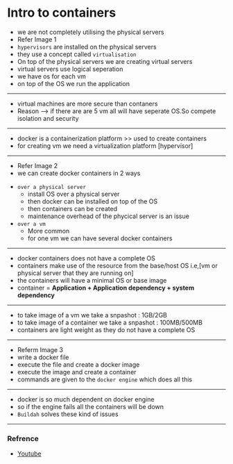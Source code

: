 # Intro to containers

* we are not completely utilising the physical servers
* Refer Image 1
* ```hypervisors``` are installed on the physical servers
* they use a concept called ```virtualisation```
* On top of the physical servers we are creating virtual servers
* virtual servers use logical seperation
* we have os for each vm
* on top of the OS we run the application
---
* virtual machines are more secure than contaners
* Reason --> if there are are 5 vm all will have seperate OS.So compete isolation and security
---
* docker is a containerization platform >> used to create containers
* for creating vm we need a virtualization platform [hypervisor]
---
* Refer Image 2
* we can create docker containers in 2 ways
- ```over a physical server```
    * install OS over a physical server
    * then docker can be installed on top of the OS
    * then containers can be created
    * maintenance overhead of the phycical server is an issue
- ```over a vm```
    * More common
    * for one vm we can have several docker containers
---
* docker containers does not have a complete OS
* containers make use of the resource from the base/host OS i.e,[vm or physical server that they are running on]
* the containers will have a minimal OS or base image
* container = **Application + Application dependency + system dependency**
---
* to take image of a vm we take a snpashot : 1GB/2GB
* to take image of a container we take a snpashot : 100MB/500MB
* containers are light weight as they do not have a complete OS
---
* Referm Image 3
* write a docker file
* execute the file and create a docker image
* execute the image and create a container
* commands are given to the ```docker engine``` which does all this
--- 
* docker is so much dependent on docker engine
* so if the engine fails all the containers will be down
* ```Buildah``` solves these kind of issues
---
### Refrence
* [Youtube](https://www.youtube.com/watch?v=7JZP345yVjw&list=PLdpzxOOAlwvIKMhk8WhzN1pYoJ1YU8Csa&index=31)
